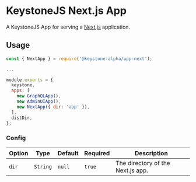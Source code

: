 <!--[meta]
section: api
subSection: apps
title: Next.js App
[meta]-->

# KeystoneJS Next.js App

A KeystoneJS App for serving a [Next.js](https://nextjs.org/) application.

## Usage

```javascript
const { NextApp } = require('@keystone-alpha/app-next');

...

module.exports = {
  keystone,
  apps: [
    new GraphQLApp(),
    new AdminUIApp(),
    new NextApp({ dir: 'app' }),
  ],
  distDir,
};
```

### Config

| Option | Type     | Default | Required | Description                       |
| ------ | -------- | ------- | -------- | --------------------------------- |
| `dir`  | `String` | `null`  | `true`   | The directory of the Next.js app. |
